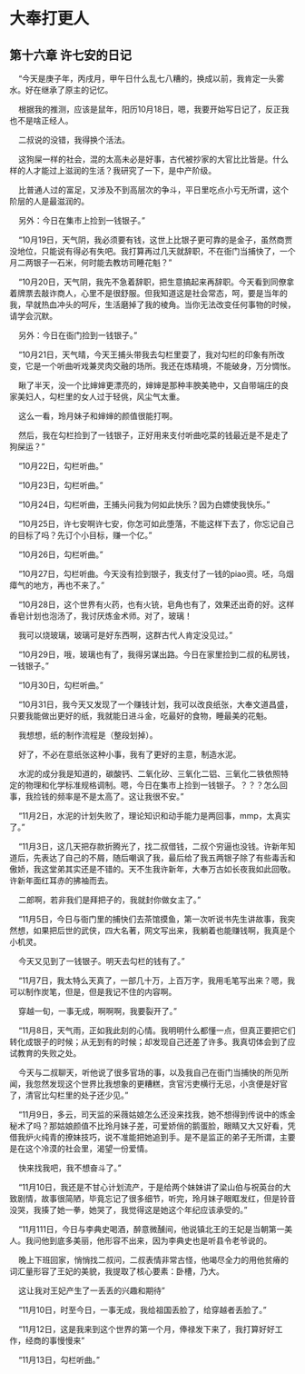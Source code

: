 # 大奉打更人 
 ## 第十六章 许七安的日记
     “今天是庚子年，丙戌月，甲午日什么乱七八糟的，换成以前，我肯定一头雾水。好在继承了原主的记忆。

    根据我的推测，应该是鼠年，阳历10月18日，嗯，我要开始写日记了，反正我也不是啥正经人。

    二叔说的没错，我得换个活法。

    这狗屎一样的社会，混的太高未必是好事，古代被抄家的大官比比皆是。什么样的人才能过上滋润的生活？我研究了一下，是中产阶级。

    比普通人过的富足，又涉及不到高层次的争斗，平日里吃点小亏无所谓，这个阶层的人是最滋润的。

    另外：今日在集市上捡到一钱银子。”

    “10月19日，天气阴，我必须要有钱，这世上比银子更可靠的是金子，虽然商贾没地位，只能说有得必有失吧。我打算再过几天就辞职，不在衙门当捕快了，一个月二两银子一石米，何时能去教坊司睡花魁？”

    “10月20日，天气阴，我先不急着辞职，把生意搞起来再辞职。今天看到同僚拿着牌票去敲诈商人，心里不是很舒服。但我知道这是社会常态，呵，要是当年的我，早就热血冲头的呵斥，生活磨掉了我的棱角。当你无法改变任何事物的时候，请学会沉默。

    另外：今日在衙门捡到一钱银子。”

    “10月21日，天气晴，今天王捕头带我去勾栏里耍了，我对勾栏的印象有所改变，它是一个听曲听戏兼灵肉交融的场所。我还在炼精境，不能破身，万分惆怅。

    瞅了半天，没一个比婶婶更漂亮的，婶婶是那种丰腴美艳中，又自带端庄的良家美妇人，勾栏里的女人过于轻佻，风尘气太重。

    这么一看，玲月妹子和婶婶的颜值很能打啊。

    然后，我在勾栏捡到了一钱银子，正好用来支付听曲吃菜的钱最近是不是走了狗屎运？”

    “10月22日，勾栏听曲。”

    “10月23日，勾栏听曲。”

    “10月24日，勾栏听曲，王捕头问我为何如此快乐？因为白嫖使我快乐。”

    “10月25日，许七安啊许七安，你怎可如此堕落，不能这样下去了，你忘记自己的目标了吗？先订个小目标，赚一个亿。”

    “10月26日，勾栏听曲。”

    “10月27日，勾栏听曲。今天没有捡到银子，我支付了一钱的piao资。呸，乌烟瘴气的地方，再也不来了。”

    “10月28日，这个世界有火药，也有火铳，皂角也有了，效果还出奇的好。这样香皂计划也泡汤了，我讨厌炼金术师。对了，玻璃！

    我可以烧玻璃，玻璃可是好东西啊，这群古代人肯定没见过。”

    “10月29日，哦，玻璃也有了，我得另谋出路。今日在家里捡到二叔的私房钱，一钱银子。”

    “10月30日，勾栏听曲。”

    “10月31日，我今天又发现了一个赚钱计划，我可以改良纸张，大奉文道昌盛，只要我能做出更好的纸，我就能日进斗金，吃最好的食物，睡最美的花魁。

    我想想，纸的制作流程是（整段划掉）。

    好了，不必在意纸张这种小事，我有了更好的主意，制造水泥。

    水泥的成分我是知道的，碳酸钙、二氧化矽、三氧化二铝、三氧化二铁依照特定的物理和化学标准规格调制。嗯，今日在集市上捡到一钱银子。？？？怎么回事，我捡钱的频率是不是太高了。这让我很不安。”

    “11月2日，水泥的计划失败了，理论知识和动手能力是两回事，mmp，太真实了。”

    “11月3日，这几天把存款折腾光了，找二叔借钱，二叔个穷逼也没钱。许新年知道后，先表达了自己的不屑，随后嘲讽了我，最后给了我五两银子除了有些毒舌和傲娇，我这堂弟其实还是不错的。天不生我许新年，大奉万古如长夜我如此回敬。许新年面红耳赤的拂袖而去。

    二郎啊，若非我们是拜把子的，我就封你做女主了。”

    “11月5日，今日与衙门里的捕快们去茶馆摸鱼，第一次听说书先生讲故事，我突然想，如果把后世的武侠，四大名著，网文写出来，我躺着也能赚钱啊，我真是个小机灵。

    今天又见到了一钱银子。明天去勾栏的钱有了。”

    “11月7日，我太特么天真了，一部几十万，上百万字，我用毛笔写出来？嗯，我可以制作炭笔，但是，但是我记不住的内容啊。

    穿越一旬，一事无成，啊啊啊，我要裂开了。”

    “11月8日，天气雨，正如我此刻的心情。我明明什么都懂一点，但真正要把它们转化成银子的时候；从无到有的时候；却发现自己还差了许多。我真切体会到了应试教育的失败之处。

    今天与二叔聊天，听他说了很多官场的事，以及我自己在衙门当捕快的所见所闻，我忽然发现这个世界比我想象的更糟糕，贪官污吏横行无忌，小贪便是好官了，清官比勾栏里的处子还少见。”

    “11月9日，多云，司天监的采薇姑娘怎么还没来找我，她不想得到传说中的炼金秘术了吗？那姑娘颜值不比玲月妹子差，可爱娇俏的鹅蛋脸，眼睛又大又好看，凭借我炉火纯青的撩妹技巧，说不准能把她追到手。是不是监正的弟子无所谓，主要是在这个冷漠的社会里，渴望一份爱情。

    快来找我吧，我不想奋斗了。”

    “11月10日，我还是不甘心计划流产，于是给两个妹妹讲了梁山伯与祝英台的大致剧情，故事很简陋，毕竟忘记了很多细节，听完，玲月妹子眼眶发红，但是铃音没哭，我揍了她一拳，她哭了，我觉得这是她这个年纪应该承受的。”

    “11月111日，今日与李典史喝酒，醉意微醺间，他说镇北王的王妃是当朝第一美人。我问他到底多美丽，他形容不出来，因为李典史也是听县令老爷说的。

    晚上下班回家，悄悄找二叔问，二叔表情非常古怪，他竭尽全力的用他贫瘠的词汇量形容了王妃的美貌，我提取了核心要素：卧槽，乃大。

    这让我对王妃产生了一丢丢的兴趣和期待”

    “11月10日，时至今日，一事无成，我给祖国丢脸了，给穿越者丢脸了。”

    “11月12日，这是我来到这个世界的第一个月，俸禄发下来了，我打算好好工作，经商的事慢慢来”

    “11月13日，勾栏听曲。”